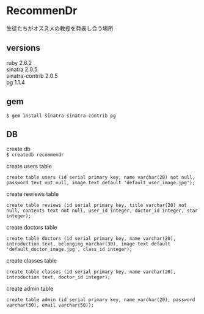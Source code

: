 # RecommenDr

生徒たちがオススメの教授を発表し合う場所

## versions
ruby 2.6.2<br>
sinatra 2.0.5<br>
sinatra-contrib 2.0.5<br>
pg 1.1.4<br>

## gem
```$ gem install sinatra sinatra-contrib pg```

## DB

create db <br>
```$ createdb recommendr```

create users table <br>
```
create table users (id serial primary key, name varchar(20) not null, password text not null, image text default 'default_user_image.jpg');
```

create rewiews table <br>
```
create table reviews (id serial primary key, title varchar(20) not null, contents text not null, user_id integer, doctor_id integer, star integer);
```

create doctors table <br>
```
create table doctors (id serial primary key, name varchar(20), introduction text, belonging varchar(30), image text default 'default_doctor_image.jpg', class_id integer);
```

create classes table <br>
```
create table classes (id serial primary key, name varchar(20), introduction text, doctor_id integer);
```

create admin table <br>
```
create table admin (id serial primary key, name varchar(20), password varchar(30), email varchar(50));
```
